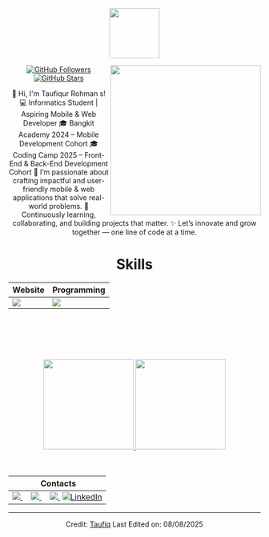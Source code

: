 <div align="Center">
<img width="100" src="https://github.com/user-attachments/assets/fae54e71-c962-4868-ad16-f727a0593d00" />

<div align="center">

<a href="https://github.com/taufiqurrohmans">
<picture> <img align="right" src="https://media.giphy.com/media/SWoSkN6DxTszqIKEqv/giphy.gif" width = 300px></picture>
</a>

[![GitHub Followers](https://img.shields.io/github/followers/uziyraf?label=Follow&style=social)](https://github.com/taufiqurrohmans)
[![GitHub Stars](https://img.shields.io/github/stars/uziyraf?style=social)](https://github.com/taufiqurrohmans)
</div>


🚀 Hi, I'm Taufiqur Rohman s!
💻 Informatics Student | Aspiring Mobile & Web Developer
🎓 Bangkit Academy 2024 – Mobile Development Cohort
🎓 Coding Camp 2025 – Front-End & Back-End Development Cohort
📱 I’m passionate about crafting impactful and user-friendly mobile & web applications that solve real-world problems.
🌱 Continuously learning, collaborating, and building projects that matter.
✨ Let’s innovate and grow together — one line of code at a time.



<div align="Center">
<h1>Skills</h1>
</div>

<div align="Center">

| Website | Programming |
| ------------- | ------------- |
| <img src="https://skillicons.dev/icons?i=html,css,js,kotlin,php,laravel,jetpackcompose"/> | <img src="https://skillicons.dev/icons?i=vscode,androidstudio,github"/> |

</div>

<br>
<br>
<br>

<br>
<br>

<div align="Center">
<a href="https://github.com/taufiqurrohmans">
  <img height="180em" src="https://github-readme-stats-eight-theta.vercel.app/api?username=penuliscode&show_icons=true&theme=algolia&include_all_commits=true&count_private=true"/>
  <img height="180em" src="https://github-readme-stats-eight-theta.vercel.app/api/top-langs/?username=penuliscode&layout=compact&theme=algolia"/>
</a>
</div>

<br>
<br>

<div align="Center">

|‎ ‎ ‎ ‎ Contacts‎ ‎ ‎ ‎ |
| ----------|
| <a href="mailto:taufiqur.id@gmail.com"> <img src="https://skillicons.dev/icons?i=gmail"/> </a> ‎ ‎ ‎ ‎  <a href="[https://www.instagram.com/rizkafauziyah33/](https://www.instagram.com/rizkafauziyah33/)"> <img src="https://skillicons.dev/icons?i=instagram"/> </a> ‎ ‎ ‎ ‎  <a href="[https://www.instagram.com/rizkafauziyah33/]"> <img src="https://skillicons.dev/icons?i=discord"/> </a> ‎  <a href="[https://www.linkedin.com/in/rizka-fauziyah-4310bb281/]"> <img src="https://skillicons.dev/icons?i=linkedin" alt="LinkedIn"/> </a> |

</div>

------

Credit: [Taufiq](https://github.com/taufiqurrohmans)
Last Edited on: 08/08/2025

